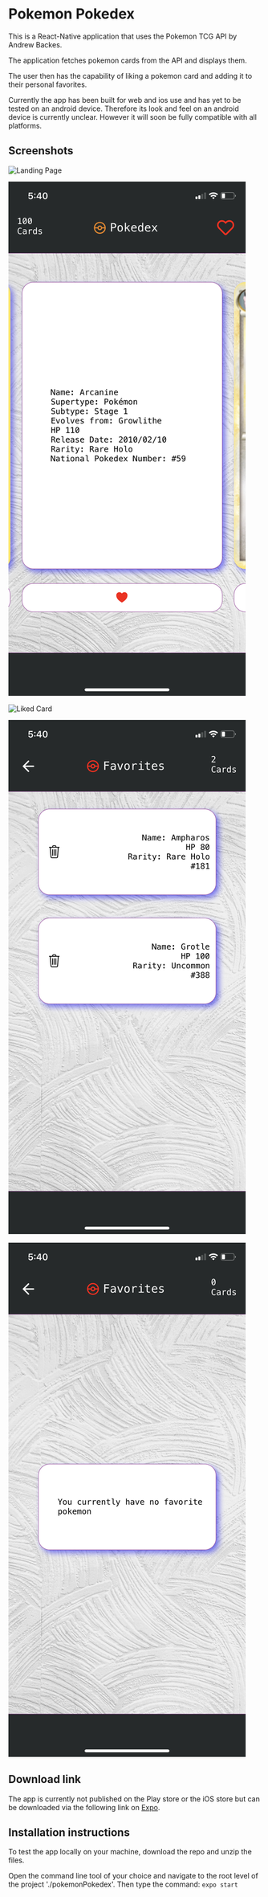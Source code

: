 # Pokemon Pokedex
This is a React-Native application that uses the Pokemon TCG API by Andrew Backes.

The application fetches pokemon cards from the API and displays them. 

The user then has the capability of liking a pokemon card and adding it to their personal favorites.

Currently the app has been built for web and ios use and has yet to be tested on an android device. Therefore its look and feel on an android device is currently unclear. However it will soon be fully compatible with all platforms.

## Screenshots

![Landing Page](assets/Screenshots/IMG_2066.PNG)

![Card extra information](assets/Screenshots/IMG_2067.PNG)

![Liked Card](assets/Screenshots/IMG_2069.PNG)

![Favotites Page, liked cards](assets/Screenshots/IMG_2071.PNG)

![Favorites Page, no liked cards](assets/Screenshots/IMG_2072.PNG)

## Download link
The app is currently not published on the Play store or the iOS store but can be downloaded via the following link on [Expo](https://expo.io/@samsonmasanga/projects/pokemonPokedex).

## Installation instructions
To test the app locally on your machine, download the repo and unzip the files.

Open the command line tool of your choice and navigate to the root level of the project './pokemonPokedex'. Then type the command: ```expo start```
